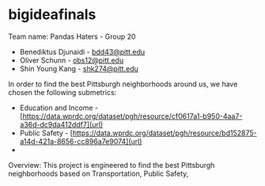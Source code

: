 # bigideafinals
Team name: Pandas Haters - Group 20
- Benediktus Djunaidi - bdd43@pitt.edu
- Oliver Schunn - obs12@pitt.edu
- Shin Young Kang - shk274@pitt.edu

In order to find the best Pittsburgh neighborhoods around us, we have chosen the following submetrics:
- Education and Income - [https://data.wprdc.org/dataset/pgh/resource/cf0617a1-b950-4aa7-a36d-dc9da412ddf7](url)
- Public Safety - [https://data.wprdc.org/dataset/pgh/resource/bd152875-a14d-421a-8656-cc896a7e9074](url)
- 

Overview:	This project is engineered to find the best Pittsburgh neighborhoods based on Transportation, Public Safety, 
